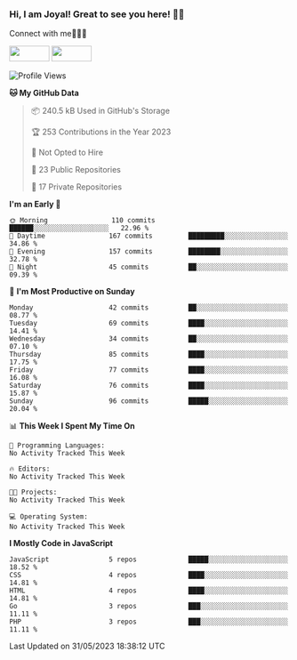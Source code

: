 ### Hi, I am Joyal! Great to see you here! 👨‍💻

Connect with me🧑🏼‍💻

[<img src="https://img.shields.io/badge/--twitter?label=Twitter&logo=Twitter&style=social"  width="72px" height="28px">](https://twitter.com/joyalDev) [<img src="https://img.shields.io/badge/--linkedin?label=LinkedIn&logo=LinkedIn&style=social"  width="72px" height="28px">](https://www.linkedin.com/in/joyal-raphel-588760191/)



<!--START_SECTION:waka-->
![Profile Views](http://img.shields.io/badge/Profile%20Views-0-blue)

**🐱 My GitHub Data** 

> 📦 240.5 kB Used in GitHub's Storage 
 > 
> 🏆 253 Contributions in the Year 2023
 > 
> 🚫 Not Opted to Hire
 > 
> 📜 23 Public Repositories 
 > 
> 🔑 17 Private Repositories 
 > 
**I'm an Early 🐤** 

```text
🌞 Morning                110 commits         ██████░░░░░░░░░░░░░░░░░░░   22.96 % 
🌆 Daytime                167 commits         █████████░░░░░░░░░░░░░░░░   34.86 % 
🌃 Evening                157 commits         ████████░░░░░░░░░░░░░░░░░   32.78 % 
🌙 Night                  45 commits          ██░░░░░░░░░░░░░░░░░░░░░░░   09.39 % 
```
📅 **I'm Most Productive on Sunday** 

```text
Monday                   42 commits          ██░░░░░░░░░░░░░░░░░░░░░░░   08.77 % 
Tuesday                  69 commits          ████░░░░░░░░░░░░░░░░░░░░░   14.41 % 
Wednesday                34 commits          ██░░░░░░░░░░░░░░░░░░░░░░░   07.10 % 
Thursday                 85 commits          ████░░░░░░░░░░░░░░░░░░░░░   17.75 % 
Friday                   77 commits          ████░░░░░░░░░░░░░░░░░░░░░   16.08 % 
Saturday                 76 commits          ████░░░░░░░░░░░░░░░░░░░░░   15.87 % 
Sunday                   96 commits          █████░░░░░░░░░░░░░░░░░░░░   20.04 % 
```


📊 **This Week I Spent My Time On** 

```text
💬 Programming Languages: 
No Activity Tracked This Week

🔥 Editors: 
No Activity Tracked This Week

🐱‍💻 Projects: 
No Activity Tracked This Week

💻 Operating System: 
No Activity Tracked This Week
```

**I Mostly Code in JavaScript** 

```text
JavaScript               5 repos             █████░░░░░░░░░░░░░░░░░░░░   18.52 % 
CSS                      4 repos             ████░░░░░░░░░░░░░░░░░░░░░   14.81 % 
HTML                     4 repos             ████░░░░░░░░░░░░░░░░░░░░░   14.81 % 
Go                       3 repos             ███░░░░░░░░░░░░░░░░░░░░░░   11.11 % 
PHP                      3 repos             ███░░░░░░░░░░░░░░░░░░░░░░   11.11 % 
```




 Last Updated on 31/05/2023 18:38:12 UTC
<!--END_SECTION:waka-->
